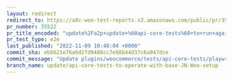 ```yaml
---
layout: redirect
redirect_to: https://a8c-woo-test-reports.s3.amazonaws.com/public/pr/35522/e2e/index.html
pr_number: 35522
pr_title_encoded: "update%2Fa2p+update+%60api-core-tests%60+to+run+against+both+CI+test+env+and+JN"
pr_test_type: e2e
last_published: "2022-11-09 10:48:04 +0000"
commit_sha: eb6621e76a6d2fd9488cc7e98b44d37c6a947dce
commit_message: "Update plugins/woocommerce/tests/api-core-tests/playwright.config.js"
branch_name: update/api-core-tests-to-operate-with-base-JN-Woo-setup
---
```

